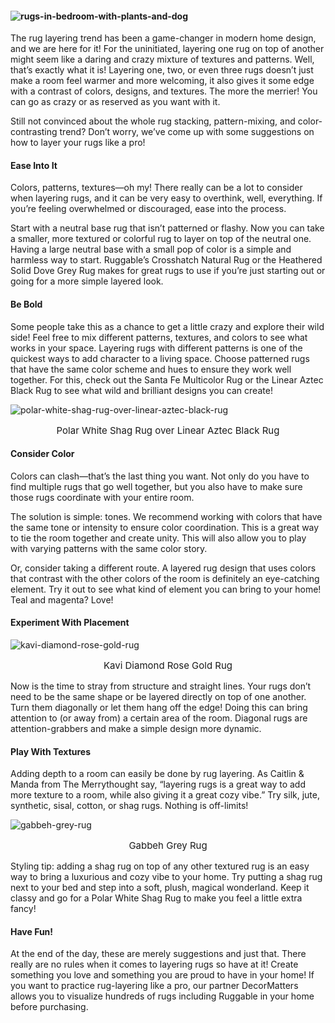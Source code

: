 #### ![rugs-in-bedroom-with-plants-and-dog](https://didr9pubr8qfh.cloudfront.net/blog/Layered-rugs-in-bedroom-with-plants-and-dog.jpg)

The rug layering trend has been a game-changer in modern home design, and we are here for it! For the uninitiated,  layering one rug on top of another might seem like a daring and crazy mixture of textures and patterns. Well, that’s exactly what it is! Layering one, two, or even three rugs doesn’t just make a room feel warmer and more welcoming, it also gives it some edge with a contrast of colors, designs, and textures. The more the merrier! You can go as crazy or as reserved as you want with it.

Still not convinced about the whole rug stacking, pattern-mixing, and color-contrasting trend? Don’t worry, we’ve come up with some suggestions on how to layer your rugs like a pro!

#### Ease Into It
Colors, patterns, textures—oh my! There really can be a lot to consider when layering rugs, and it can be very easy to overthink, well, everything. If you’re feeling overwhelmed or discouraged, ease into the process. 

Start with a neutral base rug that isn’t patterned or flashy. Now you can take a smaller, more textured or colorful rug to layer on top of the neutral one. Having a large neutral base with a small pop of color is a simple and harmless way to start. Ruggable’s Crosshatch Natural Rug or the Heathered Solid Dove Grey Rug makes for great rugs to use if you’re just starting out or going for a more simple layered look.

#### Be Bold
Some people take this as a chance to get a little crazy and explore their wild side! Feel free to mix different patterns, textures, and colors to see what works in your space. Layering rugs with different patterns is one of the quickest ways to add character to a living space. Choose patterned rugs that have the same color scheme and hues to ensure they work well together. For this, check out the Santa Fe Multicolor Rug or the Linear Aztec Black Rug to see what wild and brilliant designs you can create!

![polar-white-shag-rug-over-linear-aztec-black-rug](https://didr9pubr8qfh.cloudfront.net/blog/White-shag-rug-layered-with-grey-diamond-rug-under-dining-table.jpg)
<p style="text-align:center;font-size:15px;">Polar White Shag Rug over Linear Aztec Black Rug</p>

#### Consider Color
Colors can clash—that’s the last thing you want.  Not only do you have to find multiple rugs that go well together, but you also have to make sure those rugs coordinate with your entire room. 

 The solution is simple: tones. We recommend working with colors that have the same tone or intensity to ensure color coordination. This is a great way to tie the room together and create unity. This will also allow you to play with varying patterns with the same color story.

Or, consider taking a different route. A layered rug design that uses colors that contrast with the other colors of the room is definitely an eye-catching element. Try it out to see what kind of element you can bring to your home! Teal and magenta? Love!

#### Experiment With Placement

![kavi-diamond-rose-gold-rug](https://didr9pubr8qfh.cloudfront.net/blog/Black-and-white-rug-layered-with-shag-rug-and-brown-couch-in-living-room.jpg)
<p style="text-align:center;font-size:15px;">Kavi Diamond Rose Gold Rug</p>

Now is the time to stray from structure and straight lines. Your rugs don’t need to be the same shape or be layered directly on top of one another. Turn them diagonally or let them hang off the edge! Doing this can bring attention to (or away from) a certain area of the room. Diagonal rugs are attention-grabbers and make a simple design more dynamic.

#### Play With Textures
Adding depth to a room can easily be done by rug layering. As Caitlin & Manda from The Merrythought say, “layering rugs is a great way to add more texture to a room, while also giving it a great cozy vibe.” Try silk,  jute, synthetic, sisal, cotton, or shag rugs. Nothing is off-limits! 

![gabbeh-grey-rug](https://didr9pubr8qfh.cloudfront.net/blog/Grey-rug-layered-with-patterned-rug-under-queen-bed-in-bedroom.jpg)
<p style="text-align:center;font-size:15px;">Gabbeh Grey Rug</p>


Styling tip: adding a shag rug on top of any other textured rug is an easy way to bring a luxurious and cozy vibe to your home. Try putting a shag rug next to your bed and step into a soft, plush, magical wonderland. Keep it classy and go for a Polar White Shag Rug to make you feel a little extra fancy! 

#### Have Fun!
At the end of the day, these are merely suggestions and just that. There really are no rules when it comes to layering rugs so have at it! Create something you love and something you are proud to have in your home! If you want to practice rug-layering like a pro, our partner DecorMatters allows you to visualize hundreds of rugs including Ruggable in your home before purchasing.